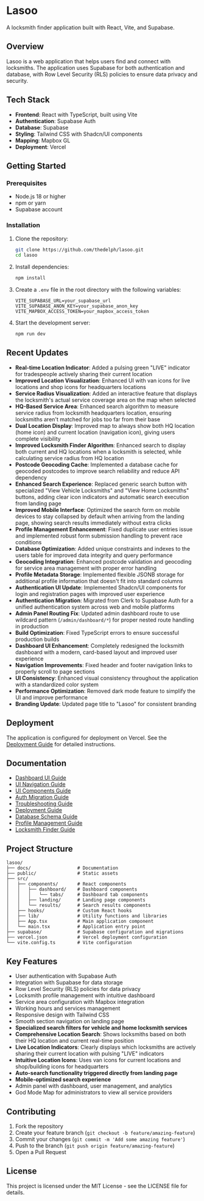 # Lasoo

A locksmith finder application built with React, Vite, and Supabase.

## Overview

Lasoo is a web application that helps users find and connect with locksmiths. The application uses Supabase for both authentication and database, with Row Level Security (RLS) policies to ensure data privacy and security.

## Tech Stack

- **Frontend**: React with TypeScript, built using Vite
- **Authentication**: Supabase Auth
- **Database**: Supabase
- **Styling**: Tailwind CSS with Shadcn/UI components
- **Mapping**: Mapbox GL
- **Deployment**: Vercel

## Getting Started

### Prerequisites

- Node.js 18 or higher
- npm or yarn
- Supabase account

### Installation

1. Clone the repository:
   ```bash
   git clone https://github.com/thedelph/lasoo.git
   cd lasoo
   ```

2. Install dependencies:
   ```bash
   npm install
   ```

3. Create a `.env` file in the root directory with the following variables:
   ```
   VITE_SUPABASE_URL=your_supabase_url
   VITE_SUPABASE_ANON_KEY=your_supabase_anon_key
   VITE_MAPBOX_ACCESS_TOKEN=your_mapbox_access_token
   ```

4. Start the development server:
   ```bash
   npm run dev
   ```

## Recent Updates

- **Real-time Location Indicator**: Added a pulsing green "LIVE" indicator for tradespeople actively sharing their current location
- **Improved Location Visualization**: Enhanced UI with van icons for live locations and shop icons for headquarters locations
- **Service Radius Visualization**: Added an interactive feature that displays the locksmith's actual service coverage area on the map when selected
- **HQ-Based Service Area**: Enhanced search algorithm to measure service radius from locksmith headquarters location, ensuring locksmiths aren't matched for jobs too far from their base
- **Dual Location Display**: Improved map to always show both HQ location (home icon) and current location (navigation icon), giving users complete visibility
- **Improved Locksmith Finder Algorithm**: Enhanced search to display both current and HQ locations when a locksmith is selected, while calculating service radius from HQ location
- **Postcode Geocoding Cache**: Implemented a database cache for geocoded postcodes to improve search reliability and reduce API dependency
- **Enhanced Search Experience**: Replaced generic search button with specialized "View Vehicle Locksmiths" and "View Home Locksmiths" buttons, adding clear icon indicators and automatic search execution from landing page
- **Improved Mobile Interface**: Optimized the search form on mobile devices to stay collapsed by default when arriving from the landing page, showing search results immediately without extra clicks
- **Profile Management Enhancement**: Fixed duplicate user entries issue and implemented robust form submission handling to prevent race conditions
- **Database Optimization**: Added unique constraints and indexes to the users table for improved data integrity and query performance
- **Geocoding Integration**: Enhanced postcode validation and geocoding for service area management with proper error handling
- **Profile Metadata Storage**: Implemented flexible JSONB storage for additional profile information that doesn't fit into standard columns
- **Authentication UI Update**: Implemented Shadcn/UI components for login and registration pages with improved user experience
- **Authentication Migration**: Migrated from Clerk to Supabase Auth for a unified authentication system across web and mobile platforms
- **Admin Panel Routing Fix**: Updated admin dashboard route to use wildcard pattern (`/admin/dashboard/*`) for proper nested route handling in production
- **Build Optimization**: Fixed TypeScript errors to ensure successful production builds
- **Dashboard UI Enhancement**: Completely redesigned the locksmith dashboard with a modern, card-based layout and improved user experience
- **Navigation Improvements**: Fixed header and footer navigation links to properly scroll to page sections
- **UI Consistency**: Enhanced visual consistency throughout the application with a standardized color system
- **Performance Optimization**: Removed dark mode feature to simplify the UI and improve performance
- **Branding Update**: Updated page title to "Lasoo" for consistent branding

## Deployment

The application is configured for deployment on Vercel. See the [Deployment Guide](./docs/deployment-guide.md) for detailed instructions.

## Documentation

- [Dashboard UI Guide](./docs/dashboard-ui-guide.md)
- [UI Navigation Guide](./docs/ui-navigation-guide.md)
- [UI Components Guide](./docs/ui-components-guide.md)
- [Auth Migration Guide](./docs/auth-migration-guide.md)
- [Troubleshooting Guide](./docs/troubleshooting-guide.md)
- [Deployment Guide](./docs/deployment-guide.md)
- [Database Schema Guide](./docs/database-schema-guide.md)
- [Profile Management Guide](./docs/profile-management-guide.md)
- [Locksmith Finder Guide](./docs/locksmith-finder-guide.md)

## Project Structure

```
lasoo/
├── docs/                 # Documentation
├── public/               # Static assets
├── src/
│   ├── components/       # React components
│   │   ├── dashboard/    # Dashboard components
│   │   │   └── tabs/     # Dashboard tab components
│   │   ├── landing/      # Landing page components
│   │   └── results/      # Search results components
│   ├── hooks/            # Custom React hooks
│   ├── lib/              # Utility functions and libraries
│   ├── App.tsx           # Main application component
│   └── main.tsx          # Application entry point
├── supabase/             # Supabase configuration and migrations
├── vercel.json           # Vercel deployment configuration
└── vite.config.ts        # Vite configuration
```

## Key Features

- User authentication with Supabase Auth
- Integration with Supabase for data storage
- Row Level Security (RLS) policies for data privacy
- Locksmith profile management with intuitive dashboard
- Service area configuration with Mapbox integration
- Working hours and services management
- Responsive design with Tailwind CSS
- Smooth section navigation on landing page
- **Specialized search filters for vehicle and home locksmith services**
- **Comprehensive Location Search**: Shows locksmiths based on both their HQ location and current real-time position
- **Live Location Indicators**: Clearly displays which locksmiths are actively sharing their current location with pulsing "LIVE" indicators
- **Intuitive Location Icons**: Uses van icons for current locations and shop/building icons for headquarters
- **Auto-search functionality triggered directly from landing page**
- **Mobile-optimized search experience**
- Admin panel with dashboard, user management, and analytics
- God Mode Map for administrators to view all service providers

## Contributing

1. Fork the repository
2. Create your feature branch (`git checkout -b feature/amazing-feature`)
3. Commit your changes (`git commit -m 'Add some amazing feature'`)
4. Push to the branch (`git push origin feature/amazing-feature`)
5. Open a Pull Request

## License

This project is licensed under the MIT License - see the LICENSE file for details.
